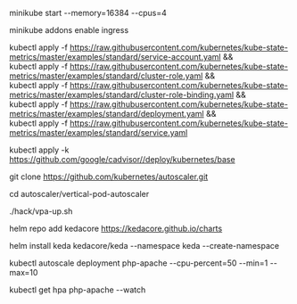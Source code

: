 minikube start --memory=16384 --cpus=4

minikube addons enable ingress

kubectl apply -f https://raw.githubusercontent.com/kubernetes/kube-state-metrics/master/examples/standard/service-account.yaml && \
  kubectl apply -f https://raw.githubusercontent.com/kubernetes/kube-state-metrics/master/examples/standard/cluster-role.yaml && \
  kubectl apply -f https://raw.githubusercontent.com/kubernetes/kube-state-metrics/master/examples/standard/cluster-role-binding.yaml && \
  kubectl apply -f https://raw.githubusercontent.com/kubernetes/kube-state-metrics/master/examples/standard/deployment.yaml && \
  kubectl apply -f https://raw.githubusercontent.com/kubernetes/kube-state-metrics/master/examples/standard/service.yaml

kubectl apply -k https://github.com/google/cadvisor//deploy/kubernetes/base


git clone https://github.com/kubernetes/autoscaler.git

cd autoscaler/vertical-pod-autoscaler

./hack/vpa-up.sh

helm repo add kedacore https://kedacore.github.io/charts

helm install keda kedacore/keda --namespace keda --create-namespace

kubectl autoscale deployment php-apache --cpu-percent=50 --min=1 --max=10

kubectl get hpa php-apache --watch

